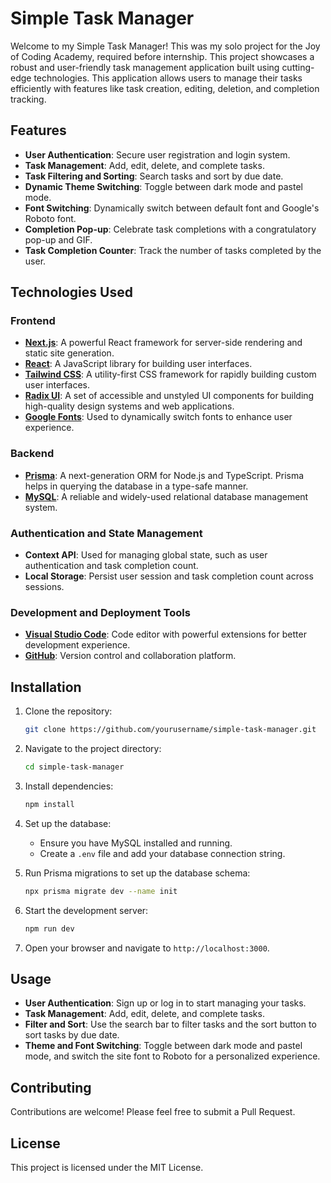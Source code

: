 # Simple Task Manager

Welcome to my Simple Task Manager! This was my solo project for the Joy of Coding Academy, required before internship. This project showcases a robust and user-friendly task management application built using cutting-edge technologies. This application allows users to manage their tasks efficiently with features like task creation, editing, deletion, and completion tracking.

## Features

- **User Authentication**: Secure user registration and login system.
- **Task Management**: Add, edit, delete, and complete tasks.
- **Task Filtering and Sorting**: Search tasks and sort by due date.
- **Dynamic Theme Switching**: Toggle between dark mode and pastel mode.
- **Font Switching**: Dynamically switch between default font and Google's Roboto font.
- **Completion Pop-up**: Celebrate task completions with a congratulatory pop-up and GIF.
- **Task Completion Counter**: Track the number of tasks completed by the user.

## Technologies Used

### Frontend

- **[Next.js](https://nextjs.org/)**: A powerful React framework for server-side rendering and static site generation.
- **[React](https://reactjs.org/)**: A JavaScript library for building user interfaces.
- **[Tailwind CSS](https://tailwindcss.com/)**: A utility-first CSS framework for rapidly building custom user interfaces.
- **[Radix UI](https://www.radix-ui.com/)**: A set of accessible and unstyled UI components for building high-quality design systems and web applications.
- **[Google Fonts](https://fonts.google.com/)**: Used to dynamically switch fonts to enhance user experience.

### Backend

- **[Prisma](https://www.prisma.io/)**: A next-generation ORM for Node.js and TypeScript. Prisma helps in querying the database in a type-safe manner.
- **[MySQL](https://www.mysql.com/)**: A reliable and widely-used relational database management system.

### Authentication and State Management

- **Context API**: Used for managing global state, such as user authentication and task completion count.
- **Local Storage**: Persist user session and task completion count across sessions.

### Development and Deployment Tools

- **[Visual Studio Code](https://code.visualstudio.com/)**: Code editor with powerful extensions for better development experience.
- **[GitHub](https://github.com/)**: Version control and collaboration platform.

## Installation

1. Clone the repository:

   ```bash
   git clone https://github.com/yourusername/simple-task-manager.git
   ```

2. Navigate to the project directory:

   ```bash
   cd simple-task-manager
   ```

3. Install dependencies:

   ```bash
   npm install
   ```

4. Set up the database:

   - Ensure you have MySQL installed and running.
   - Create a `.env` file and add your database connection string.

5. Run Prisma migrations to set up the database schema:

   ```bash
   npx prisma migrate dev --name init
   ```

6. Start the development server:

   ```bash
   npm run dev
   ```

7. Open your browser and navigate to `http://localhost:3000`.

## Usage

- **User Authentication**: Sign up or log in to start managing your tasks.
- **Task Management**: Add, edit, delete, and complete tasks.
- **Filter and Sort**: Use the search bar to filter tasks and the sort button to sort tasks by due date.
- **Theme and Font Switching**: Toggle between dark mode and pastel mode, and switch the site font to Roboto for a personalized experience.

## Contributing

Contributions are welcome! Please feel free to submit a Pull Request.

## License

This project is licensed under the MIT License.

